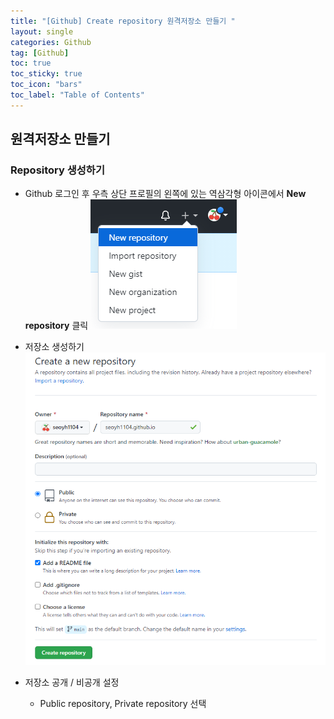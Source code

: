 ```yaml
---
title: "[Github] Create repository 원격저장소 만들기 "
layout: single
categories: Github
tag: [Github]
toc: true
toc_sticky: true
toc_icon: "bars"
toc_label: "Table of Contents"
---
```


## 원격저장소 만들기
### Repository 생성하기
- Github 로그인 후 우측 상단 프로필의 왼쪽에 있는 역삼각형 아이콘에서 **New repository** 클릭
![images](/images/2022-09-22-create-repository/github-pages.png)

- 저장소 생성하기
![images](/images/2022-09-22-create-repository/github-pages2.png)
- 저장소 공개 / 비공개 설정
  - Public repository, Private repository 선택